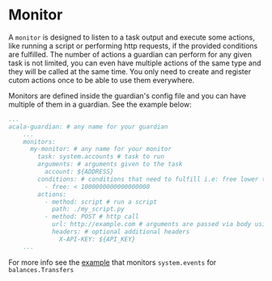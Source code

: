 # Monitor

A `monitor` is designed to listen to a task output and execute some actions, like running a script or performing http requests, if the provided conditions are fulfilled. The number of actions a guardian can perform for any given task is not limited, you can even have multiple actions of the same type and they will be called at the same time. You only need to create and register cutom actions once to be able to use them everywhere.

Monitors are defined inside the guardian's config file and you can have multiple of them in a guardian. See the example below:

```yaml
...
acala-guardian: # any name for your guardian
    ...
    monitors:
      my-monitor: # any name for your monitor
        task: system.accounts # task to run
        arguments: # arguments given to the task
          account: ${ADDRESS}
        conditions: # conditions that need to fulfill i.e: free lower than 1 ACA
          - free: < 1000000000000000000
        actions:
          - method: script # run a script
            path: ./my_script.py
          - method: POST # http call
            url: http://example.com # arguments are passed via body using json format
            headers: # optional additional headers
              X-API-KEY: ${API_KEY}
    ...
```
For more info see the [example](../example-guardian) that monitors `system.events` for `balances.Transfers`
